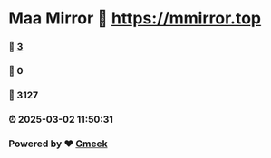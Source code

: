# Maa Mirror :link: https://mmirror.top 
### :page_facing_up: [3](https://mmirror.top/tag.html) 
### :speech_balloon: 0 
### :hibiscus: 3127 
### :alarm_clock: 2025-03-02 11:50:31 
### Powered by :heart: [Gmeek](https://github.com/Meekdai/Gmeek)
